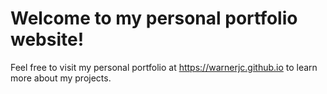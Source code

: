 # Welcome to my personal portfolio website!

Feel free to visit my personal portfolio at https://warnerjc.github.io to learn more about my projects.
